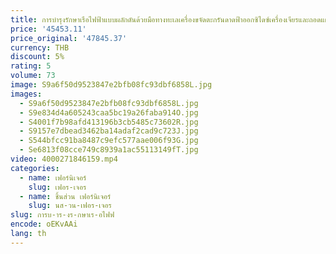 ```yaml
---
title: การบํารุงรักษาเรือไฟฟ้าแบบผลักดันด้วยมือทางทะเลเครื่องขจัดตะกรันดาดฟ้าออกซิไดซ์เครื่องเจียรและถอดแผ่นเหล็กสนิม
price: '45453.11'
price_original: '47845.37'
currency: THB
discount: 5%
rating: 5
volume: 73
image: S9a6f50d9523847e2bfb08fc93dbf6858L.jpg
images:
  - S9a6f50d9523847e2bfb08fc93dbf6858L.jpg
  - S9e834d4a605243caa5bc19a26faba914O.jpg
  - S4001f7b98afd413196b3cb5485c73602R.jpg
  - S9157e7dbead3462ba14adaf2cad9c723J.jpg
  - S544bfcc91ba8487c9efc577aae006f93G.jpg
  - Se6813f08cce749c8939a1ac55113149fT.jpg
video: 4000271846159.mp4
categories:
  - name: เฟอร์นิเจอร์
    slug: เฟอร-เจอร
  - name: ชิ้นส่วน เฟอร์นิเจอร์
    slug: นส-วน-เฟอร-เจอร
slug: การบ-าร-งร-กษาเร-อไฟฟ
encode: oEKvAAi
lang: th
---
```

  